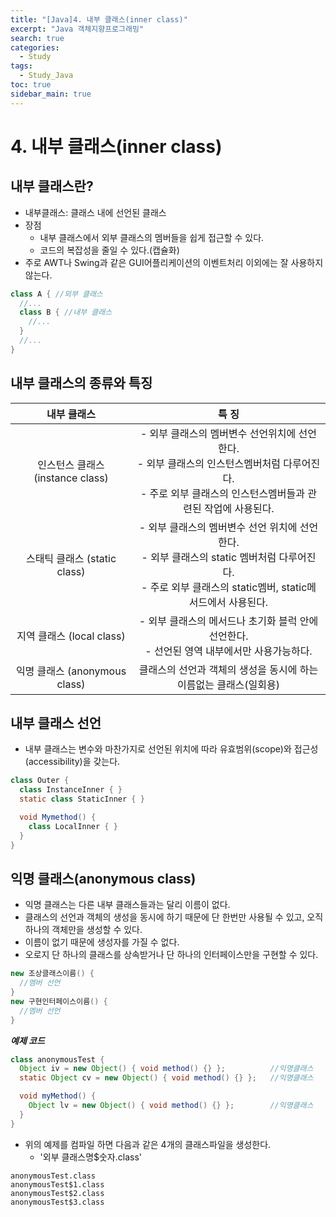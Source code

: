 ```yaml
---
title: "[Java]4. 내부 클래스(inner class)"
excerpt: "Java 객체지향프로그래밍"
search: true
categories:
  - Study
tags:
  - Study_Java
toc: true
sidebar_main: true
---
```


# 4. 내부 클래스(inner class)

## 내부 클래스란?
- 내부클래스: 클래스 내에 선언된 클래스
- 장점
  - 내부 클래스에서 외부 클래스의 멤버들을 쉽게 접근할 수 있다.
  - 코드의 복잡성을 줄일 수 있다.(캡슐화)
- 주로 AWT나 Swing과 같은 GUI어플리케이션의 이벤트처리 이외에는 잘 사용하지 않는다.

```java
class A { //외부 클래스
  //...
  class B { //내부 클래스
    //...
  }
  //...
}
```

## 내부 클래스의 종류와 특징

|            내부 클래스           |                                                                           특 징                                                                          |
|:--------------------------------:|:--------------------------------------------------------------------------------------------------------------------------------------------------------:|
| 인스턴스 클래스 (instance class) | - 외부 클래스의 멤버변수 선언위치에 선언한다. </br>- 외부 클래스의 인스턴스멤버처럼 다루어진다.</br> - 주로 외부 클래스의 인스턴스멤버들과 관련된 작업에 사용된다. |
|   스태틱 클래스 (static class)   |  - 외부 클래스의 멤버변수 선언 위치에 선언한다.</br> - 외부 클래스의 static 멤버처럼 다루어진다.</br> - 주로 외부 클래스의 static멤버, static메서드에서 사용된다.  |
|     지역 클래스 (local class)    |                                - 외부 클래스의 메서드나 초기화 블럭 안에 선언한다.</br> - 선언된 영역 내부에서만 사용가능하다.                                |
|   익명 클래스 (anonymous class)  |                                             클래스의 선언과 객체의 생성을 동시에 하는 이름없는 클래스(일회용)                                            |


## 내부 클래스 선언
- 내부 클래스는 변수와 마찬가지로 선언된 위치에 따라 유효범위(scope)와 접근성(accessibility)을 갖는다.

```java
class Outer {
  class InstanceInner { }
  static class StaticInner { }

  void Mymethod() {
    class LocalInner { }
  }
}
```

## 익명 클래스(anonymous class)
- 익명 클래스는 다른 내부 클래스들과는 달리 이름이 없다.
- 클래스의 선언과 객체의 생성을 동시에 하기 때문에 단 한번만 사용될 수 있고, 오직 하나의 객체만을 생성할 수 있다.
- 이름이 없기 때문에 생성자를 가질 수 없다.
- 오로지 단 하나의 클래스를 상속받거나 단 하나의 인터페이스만을 구현할 수 있다.

```java
new 조상클래스이름() {
  //멤버 선언
}
new 구현인터페이스이름() {
  //멤버 선언
}
```

___예제 코드___

```java
class anonymousTest {
  Object iv = new Object() { void method() {} };          //익명클래스
  static Object cv = new Object() { void method() {} };   //익명클래스

  void myMethod() {
    Object lv = new Object() { void method() {} };        //익명클래스
  }
}
```

- 위의 예제를 컴파일 하면 다음과 같은 4개의 클래스파일을 생성한다.
  - '외부 클래스명$숫자.class'

```
anonymousTest.class
anonymousTest$1.class
anonymousTest$2.class
anonymousTest$3.class
```
